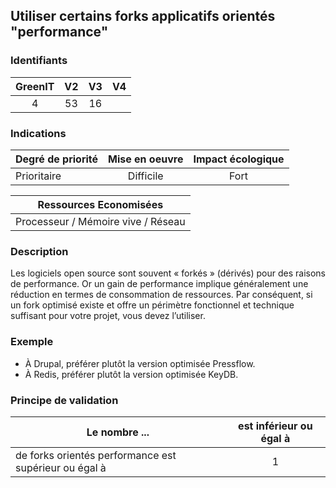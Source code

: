 ## Utiliser certains forks applicatifs orientés "performance"

### Identifiants

| GreenIT |  V2  |  V3  |  V4  |
|:-------:|:----:|:----:|:----:|
|  4    | 53  | 16  |      |

### Indications

| Degré de priorité |      Mise en oeuvre       |  Impact écologique    | 
|-------------------|:-------------------------:|:---------------------:|
|  Prioritaire      |   Difficile               |  Fort                 | 


|Ressources Economisées                                      |
|:----------------------------------------------------------:|
|  Processeur / Mémoire vive / Réseau  |

### Description

Les logiciels open source sont souvent « forkés » (dérivés) pour des raisons de performance. Or un gain de performance implique
généralement une réduction en termes de consommation de ressources. Par conséquent, si un fork optimisé existe et offre 
un périmètre fonctionnel et technique suffisant pour votre projet, vous devez l’utiliser.

### Exemple

 - À Drupal, préférer plutôt la version optimisée Pressflow.
 - À Redis, préférer plutôt la version optimisée KeyDB.

### Principe de validation

| Le nombre ...     | est inférieur ou égal à   |  
|-------------------|:-------------------------:|
| de forks orientés performance est supérieur ou égal à   | 1  |
